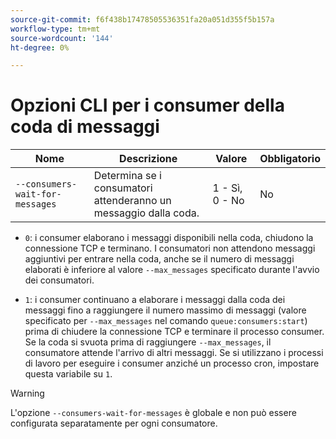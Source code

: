 ```yaml
---
source-git-commit: f6f438b17478505536351fa20a051d355f5b157a
workflow-type: tm+mt
source-wordcount: '144'
ht-degree: 0%

---
```

# Opzioni CLI per i consumer della coda di messaggi

| Nome | Descrizione | Valore | Obbligatorio |
|------|-------------|-------|----------|
| `--consumers-wait-for-messages` | Determina se i consumatori attenderanno un messaggio dalla coda. | 1 - Sì, 0 - No | No |

* `0`: i consumer elaborano i messaggi disponibili nella coda, chiudono la connessione TCP e terminano. I consumatori non attendono messaggi aggiuntivi per entrare nella coda, anche se il numero di messaggi elaborati è inferiore al valore `--max_messages` specificato durante l&#39;avvio dei consumatori.

* `1`: i consumer continuano a elaborare i messaggi dalla coda dei messaggi fino a raggiungere il numero massimo di messaggi (valore specificato per `--max_messages` nel comando `queue:consumers:start`) prima di chiudere la connessione TCP e terminare il processo consumer. Se la coda si svuota prima di raggiungere `--max_messages`, il consumatore attende l&#39;arrivo di altri messaggi. Se si utilizzano i processi di lavoro per eseguire i consumer anziché un processo cron, impostare questa variabile su `1`.

>[!WARNING]
>
>L&#39;opzione `--consumers-wait-for-messages` è globale e non può essere configurata separatamente per ogni consumatore.
